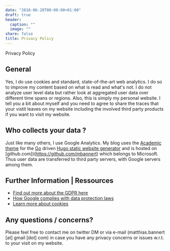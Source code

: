 ```yaml
---
date: "2018-06-28T00:00:00+01:00"
draft: true
header:
  caption: ""
  image: ""
share: false
title: Privacy Policy
---
```


Privacy Policy 

## General 

Yes, I do use cookies and standard, state-of-the-art web analytics.
I do so to improve my content based on what is read and what's not. 
I do not analyze user level data but rather look at aggregated user data 
over different time spans or regions. Also, this is simply my personal website.
I tell you a bit about myself and you need to agree to share the traces that your 
vistit leaves on my website including the involved third party products if you want to visit my 
website. 


## Who collects your data ?

Just like many others, I use Google Analytics. My blog uses the [Academic 
theme](https://sourcethemes.com/academic/) for the [Go](https://golang.org/)
driven [Hugo static website generator](https://gohugo.io/) and is hosted on 
[github.com])(https://github.com/mbannert) which belongs to Microsoft. 
Thus user data are transferred to third party servers, with Google servers among
them.  

## Further Information | Ressources

  - [Find out more about the GDPR here](https://ec.europa.eu/commission/priorities/justice-and-fundamental-rights/data-protection/2018-reform-eu-data-protection-rules_en)
  - [How Google complies with data protection laws](https://privacy.google.com/businesses/compliance/#!?modal_active=none)
  - [Learn more about cookies](https://www.cookiesandyou.com/about-cookies/)


## Any questions / concerns? 

Please feel free to contact me on twitter DM or via e-mail (matthias.bannert [at] gmail [dot] com)
in case you have any privacy concerns or issues w.r.t. to your visit on my website. 
